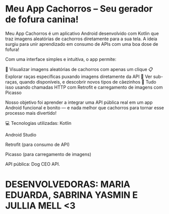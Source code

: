 # Meu App Cachorros – Seu gerador de fofura canina!
Meu App Cachorros é um aplicativo Android desenvolvido com Kotlin que traz imagens aleatórias de cachorros diretamente para a sua tela. A ideia surgiu para unir aprendizado em consumo de APIs com uma boa dose de fofura!

Com uma interface simples e intuitiva, o app permite:

🐶 Visualizar imagens aleatórias de cachorros com apenas um clique
📋 Explorar raças específicas puxando imagens diretamente da API
🔎 Ver sub-raças, quando disponíveis, e descobrir novos tipos de cãezinhos
📱 Tudo isso usando chamadas HTTP com Retrofit e carregamento de imagens com Picasso

Nosso objetivo foi aprender a integrar uma API pública real em um app Android funcional e bonito — e nada melhor que cachorros para tornar esse processo mais divertido!

💻 Tecnologias utilizadas:
Kotlin

Android Studio

Retrofit (para consumo de API)

Picasso (para carregamento de imagens)

API pública: Dog CEO API. 

# DESENVOLVEDORAS: MARIA EDUARDA, SABRINA YASMIN E JULLIA MELL <3
